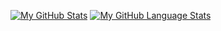 <!-- ![grind](https://user-images.githubusercontent.com/74919798/144596768-e8bf117f-b25e-4c74-a9ad-c1909128b1e5.png) -->
[![My GitHub Stats](https://github-readme-stats.vercel.app/api/?username=adam0brien&count_private=true&theme=tokyonight&showicons=true)]()
[![My GitHub Language Stats](https://github-readme-stats.vercel.app/api/top-langs/?username=adam0brien&langs_count=5&theme=tokyonight)]()
